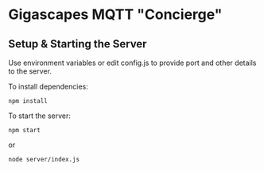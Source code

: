 # Gigascapes MQTT "Concierge"

## Setup & Starting the Server

Use environment variables or edit config.js to provide port and other details to the server.

To install dependencies:

```
npm install
```

To start the server:

```
npm start
```

or

```
node server/index.js
```

